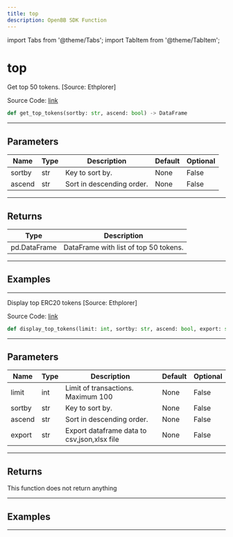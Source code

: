```yaml
---
title: top
description: OpenBB SDK Function
---
```


import Tabs from '@theme/Tabs';
import TabItem from '@theme/TabItem';

# top

<Tabs>
<TabItem value="model" label="Model" default>

Get top 50 tokens. [Source: Ethplorer]

Source Code: [link](https://github.com/OpenBB-finance/OpenBBTerminal/tree/main/openbb_terminal/cryptocurrency/onchain/ethplorer_model.py#L268)

```python
def get_top_tokens(sortby: str, ascend: bool) -> DataFrame
```
---

## Parameters

| Name | Type | Description | Default | Optional |
| ---- | ---- | ----------- | ------- | -------- |
| sortby | str | Key to sort by. | None | False |
| ascend | str | Sort in descending order. | None | False |

---

## Returns

| Type | Description |
| ---- | ----------- |
| pd.DataFrame | DataFrame with list of top 50 tokens. |

---

## Examples

---



</TabItem>
<TabItem value="view" label="View">

Display top ERC20 tokens [Source: Ethplorer]

Source Code: [link](https://github.com/OpenBB-finance/OpenBBTerminal/tree/main/openbb_terminal/cryptocurrency/onchain/ethplorer_view.py#L70)

```python
def display_top_tokens(limit: int, sortby: str, ascend: bool, export: str) -> None
```
---

## Parameters

| Name | Type | Description | Default | Optional |
| ---- | ---- | ----------- | ------- | -------- |
| limit | int | Limit of transactions. Maximum 100 | None | False |
| sortby | str | Key to sort by. | None | False |
| ascend | str | Sort in descending order. | None | False |
| export | str | Export dataframe data to csv,json,xlsx file | None | False |

---

## Returns

This function does not return anything

---

## Examples

---



</TabItem>
</Tabs>